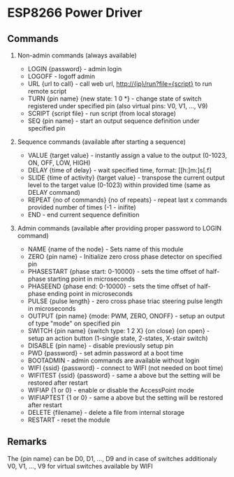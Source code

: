 # ESP8266 Power Driver

## Commands

1. Non-admin commands (always available)

    - LOGIN {password} - admin login
    - LOGOFF - logoff admin
    - URL {url to call} - call web url, <http://{ip}/run?file={script}> to run remote script
    - TURN {pin name} {new state: 1 0 *} - change state of switch registered under specified pin (also virtual pins: V0, V1, ..., V9)
    - SCRIPT {script file} - run script (from local storage)
    - SEQ {pin name} - start an output sequence definition under specified pin

2. Sequence commands (available after starting a sequence)

    - VALUE {target value} - instantly assign a value to the output (0-1023, ON, OFF, LOW, HIGH)
    - DELAY {time of delay} - wait specified time, format: [[h:]m:]s[.f]
    - SLIDE {time of activity} {target value} - transpose the current output level to the target value (0-1023) within provided time (same as DELAY command)
    - REPEAT {no of commands} {no of repeats} - repeat last x commands provided number of times (-1 - inifite)
    - END - end current sequence definition

3. Admin commands (available after providing proper password to LOGIN command)

    - NAME {name of the node} - Sets name of this module
    - ZERO {pin name} - Initialize zero cross phase detector on specified pin
    - PHASESTART {phase start: 0-10000} - sets the time offset of half-phase starting point in microseconds
    - PHASEEND {phase end: 0-10000} - sets the time offset of half-phase ending point in microseconds
    - PULSE {pulse length} - zero cross phase triac steering pulse length in microseconds
    - OUTPUT {pin name} {mode: PWM, ZERO, ONOFF} - setup an output of type "mode" on specified pin
    - SWITCH {pin name} {switch type: 1 2 X} {on close} {on open} - setup an action button (1-single state, 2-states, X-stair switch)
    - DISABLE {pin name} - disable previously setup pin
    - PWD {password} - set admin password at a boot time
    - BOOTADMIN - admin commands are available without login
    - WIFI {ssid} {password} - connect to WIFI (not needed on boot time)
    - WIFITEST {ssid} {password} - same a above but the setting will be restored after restart
    - WIFIAP {1 or 0} - enable or disable the AccessPoint mode
    - WIFIAPTEST {1 or 0} - same a above but the setting will be restored after restart
    - DELETE {filename} - delete a file from internal storage
    - RESTART - reset the module

## Remarks

The {pin name} can be D0, D1, ..., D9 and in case of switches additionaly V0, V1, ..., V9 for virtual switches available by WIFI
